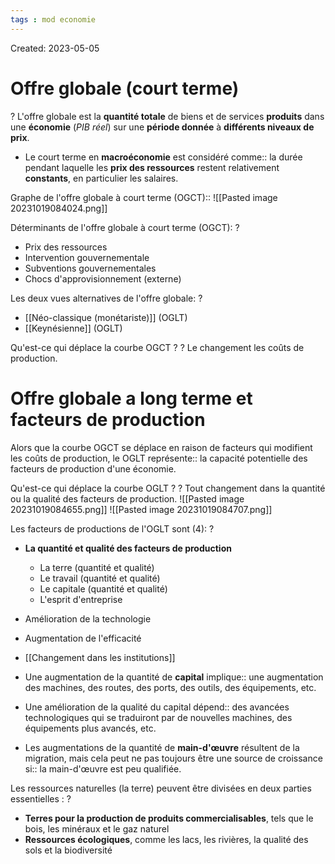 ```yaml
---
tags : mod economie
---
```

Created: 2023-05-05

# Offre globale (court terme)
?
L'offre globale est la **quantité totale** de biens et de services **produits** dans une **économie** (*PIB réel*) sur une **période donnée** à **différents niveaux de prix**.

- Le court terme en **macroéconomie** est considéré comme:: la durée pendant laquelle les **prix des ressources** restent relativement **constants**, en particulier les salaires.

Graphe de l'offre globale à court terme (OGCT):: ![[Pasted image 20231019084024.png]]

Déterminants de l'offre globale à court terme (OGCT):
?
-   Prix des ressources
-   Intervention gouvernementale
-   Subventions gouvernementales
-   Chocs d'approvisionnement (externe)

Les deux vues alternatives de l'offre globale:
?
- [[Néo-classique (monétariste)]] (OGLT)
- [[Keynésienne]] (OGLT)

Qu'est-ce qui déplace la courbe OGCT ?
?
Le changement les coûts de production.

# Offre globale a long terme et facteurs de production
Alors que la courbe OGCT se déplace en raison de facteurs qui modifient les coûts de production, le OGLT représente:: la capacité potentielle des facteurs de production d'une économie.

Qu'est-ce qui déplace la courbe OGLT ?
?
Tout changement dans la quantité ou la qualité des facteurs de production.
![[Pasted image 20231019084655.png]]
![[Pasted image 20231019084707.png]]

Les facteurs de productions de l'OGLT sont (4):
?
- **La quantité et qualité des facteurs de production**
	- La terre (quantité et qualité)
	- Le travail (quantité et qualité)
	- Le capitale (quantité et qualité)
	- L'esprit d'entreprise
- Amélioration de la technologie
- Augmentation de l'efficacité
- [[Changement dans les institutions]]

- Une augmentation de la quantité de **capital** implique:: une augmentation des machines, des routes, des ports, des outils, des équipements, etc.
- Une amélioration de la qualité du capital dépend:: des avancées technologiques qui se traduiront par de nouvelles machines, des équipements plus avancés, etc.
- Les augmentations de la quantité de **main-d'œuvre** résultent de la migration, mais cela peut ne pas toujours être une source de croissance si:: la main-d'œuvre est peu qualifiée.

Les ressources naturelles (la terre) peuvent être divisées en deux parties essentielles :
?
- **Terres pour la production de produits commercialisables**, tels que le bois, les minéraux et le gaz naturel
- **Ressources écologiques**, comme les lacs, les rivières, la qualité des sols et la biodiversité